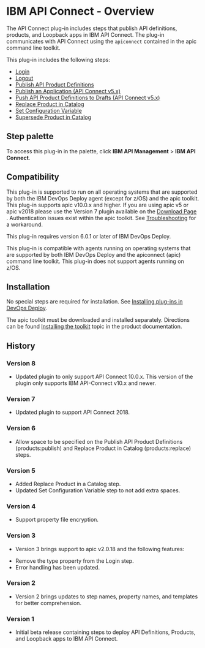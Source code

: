 
# IBM API Connect - Overview

The API Connect plug-in includes steps that publish API definitions, products, and Loopback apps in IBM API Connect. The plug-in communicates with API Connect using the `apiconnect` contained in the apic command line toolkit.

This plug-in includes the following steps:

* [Login](#login)
* [Logout](#logout)
* [Publish API Product Definitions](#publish_api_product_definitions)
* [Publish an Application (API Connect v5.x)](#publish_an_application_(api_connect_v5.x))
* [Push API Product Definitions to Drafts (API Connect v5.x)](#push_api_product_definitions_to_drafts_(api_connect_v5.x))
* [Replace Product in Catalog](#replace_product_in_catalog)
* [Set Configuration Variable](#set_configuration_variable)
* [Supersede Product in Catalog](#supersede_product_in_catalog)


## Step palette

To access this plug-in in the palette, click **IBM API Management** > **IBM API Connect**.

## Compatibility

This plug-in is supported to run on all operating systems that are supported by both the IBM DevOps Deploy agent (except for z/OS) and the apic toolkit. This plug-in supports apic v10.0.x and higher. If you are using apic v5 or apic v2018 please use the Version 7 plugin available on the [Download Page](https://urbancode.github.io/IBM-UCx-PLUGIN-DOCS/UCD/apiconnect/downloads.html) . Authentication issues exist within the apic toolkit. See [Troubleshooting](https://urbancode.github.io/IBM-UCx-PLUGIN-DOCS/UCD/apiconnect/troubleshooting.html) for a workaround.

This plug-in requires version 6.0.1 or later of IBM DevOps Deploy.

This plug-in is compatible with agents running on operating systems that are supported by both IBM DevOps Deploy and the apiconnect (apic) command line toolkit. This plug-in does not support agents running on z/OS.

## Installation

No special steps are required for installation. See [Installing plug-ins in DevOps Deploy](https://community.ibm.com/community/user/wasdevops/blogs/laurel-dickson-bull1/2022/06/13/install-plugins "Installing plug-ins in DevOps Deploy").

The apic toolkit must be downloaded and installed separately. Directions can be found [Installing the toolkit](https://www.ibm.com/support/knowledgecenter/SSMNED_5.0.0/com.ibm.apic.toolkit.doc/tapim_cli_install.html) topic in the product documentation.

## History

### Version 8

* Updated plugin to only support API Connect 10.0.x. This version of the plugin only supports IBM API-Connect v10.x and newer.

### Version 7

* Updated plugin to support API Connect 2018.

### Version 6

* Allow space to be specified on the Publish API Product Definitions (products:publish) and Replace Product in Catalog (products:replace) steps.

### Version 5

* Added Replace Product in a Catalog step.
* Updated Set Configuration Variable step to not add extra spaces.

### Version 4

* Support property file encryption.
### Version 3

* Version 3 brings support to apic v2.0.18 and the following features:
+ Remove the type property from the Login step.
+ Error handling has been updated.

### Version 2

* Version 2 brings updates to step names, property names, and templates for better comprehension.

### Version 1

* Initial beta release containing steps to deploy API Definitions, Products, and Loopback apps to IBM API Connect.
